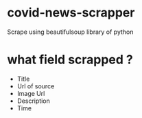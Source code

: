 # covid-news-scrapper

Scrape using beautifulsoup library of python

# what field scrapped ?
 - Title
 - Url of source
 - Image Url
 - Description
 - Time
